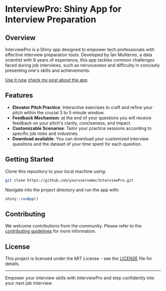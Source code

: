 # InterviewPro: Shiny App for Interview Preparation

## Overview
InterviewPro is a Shiny app designed to empower tech professionals with effective interview preparation tools. Developed by Ían Muliterno, a data scientist with 8 years of experience, this app tackles common challenges faced during job interviews, such as nervousness and difficulty in concisely presenting one's skills and achievements. 

[Use it now](https://ianmuliterno.shinyapps.io/interview_assistant/)
[check my post about the app](https://imuliterno.netlify.app/posts/2024-03-interview_assistant/)

## Features
- **Elevator Pitch Practice**: Interactive exercises to craft and refine your pitch within the crucial 3 to 5 minute window.
- **Feedback Mechanism**: at the end of your questions you will receive feedback on your pitch's clarity, conciseness, and impact.
- **Customizable Scenarios**: Tailor your practice sessions according to specific job roles and industries.
- **Download available**: You can download your customized interview quesitons and the dataset of your time spent for each question.

## Getting Started 
Clone this repository to your local machine using:
```bash
git clone https://github.com/yourusername/InterviewPro.git
```
Navigate into the project directory and run the app with:
```R
shiny::runApp()
```

## Contributing
We welcome contributions from the community. Please refer to the [contributing guidelines](CONTRIBUTING.md) for more information.

## License
This project is licensed under the MIT License - see the [LICENSE](LICENSE.md) file for details.

---

Empower your interview skills with InterviewPro and step confidently into your next job interview.
